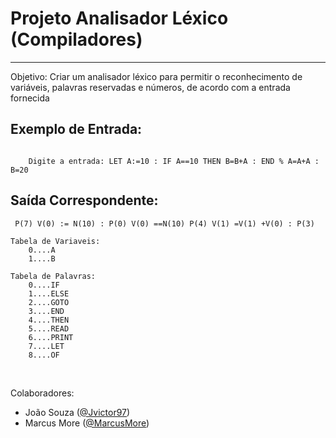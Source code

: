 <h1>Projeto Analisador Léxico (Compiladores)</h1>
<hr/>
<p>Objetivo: Criar um analisador léxico para permitir o reconhecimento de variáveis, palavras reservadas e números, de acordo com a entrada fornecida</p>

 <h2>Exemplo de Entrada:</h2>
<code>
    Digite a entrada: LET A:=10 : IF A==10 THEN B=B+A : END % A=A+A : B=20
</code>

<h2>Saída Correspondente:</h2>

```
 P(7) V(0) := N(10) : P(0) V(0) ==N(10) P(4) V(1) =V(1) +V(0) : P(3)

Tabela de Variaveis:
    0....A
    1....B

Tabela de Palavras:
    0....IF
    1....ELSE
    2....GOTO
    3....END
    4....THEN
    5....READ
    6....PRINT
    7....LET
    8....OF
```

<br/>
<p>Colaboradores:<br>
    <ul>
        <li>João Souza (<a href=http://github.com/Jvictor97>@Jvictor97</a>)</li>
        <li>Marcus More (<a href=http://github.com/MarcusMore>@MarcusMore</a>)</li>
    </ul>
</p>

